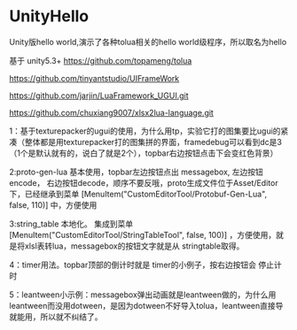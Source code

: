 # UnityHello
Unity版hello world,演示了各种tolua相关的hello world级程序，所以取名为hello

基于  unity5.3+
https://github.com/topameng/tolua

https://github.com/tinyantstudio/UIFrameWork

https://github.com/jarjin/LuaFramework_UGUI.git

https://github.com/chuxiang9007/xlsx2lua-language.git

1：基于texturepacker的ugui的使用，为什么用tp，实验它打的图集要比ugui的紧凑（整体都是用texturepacker打的图集拼的界面，framedebug可以看到dc是3（1个是默认就有的，说白了就是2个），topbar右边按钮点击下会变红色背景） 

2:proto-gen-lua 基本使用，topbar左边按钮点出 messagebox, 左边按钮 encode， 右边按钮decode，顺序不要反哦，proto生成文件位于Asset/Editor下，已经继承到菜单    [MenuItem("CustomEditorTool/Protobuf-Gen-Lua", false, 110)]  中，方便使用

3:string_table 本地化。 集成到菜单[MenuItem("CustomEditorTool/StringTableTool", false, 100)] ，方便使用，就是将xlsl表转lua，messagebox的按钮文字就是从 stringtable取得。

4：timer用法。topbar顶部的倒计时就是 timer的小例子，按右边按钮会 停止计时

5：leantween小示例：messagebox弹出动画就是leantween做的，为什么用leantween而没用dotween，是因为dotween不好导入tolua，leantween直接导就能用，所以就不纠结了。

